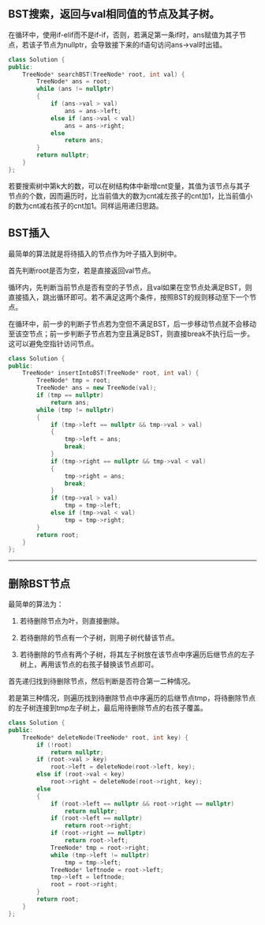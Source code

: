 BST搜索，返回与val相同值的节点及其子树。
---

在循环中，使用if-elif而不是if-if，否则，若满足第一条if时，ans赋值为其子节点，若该子节点为nullptr，会导致接下来的if语句访问ans->val时出错。
```cpp
class Solution {
public:
    TreeNode* searchBST(TreeNode* root, int val) {
        TreeNode* ans = root;
        while (ans != nullptr)
        {
            if (ans->val > val)
                ans = ans->left;
            else if (ans->val < val)
                ans = ans->right;
            else
                return ans;
        }
        return nullptr;
    }
};
```
若要搜索树中第k大的数，可以在树结构体中新增cnt变量，其值为该节点与其子节点的个数，因而遍历时，比当前值大的数为cnt减左孩子的cnt加1，比当前值小的数为cnt减右孩子的cnt加1。同样运用递归思路。

BST插入
---
最简单的算法就是将待插入的节点作为叶子插入到树中。

首先判断root是否为空，若是直接返回val节点。

循环内，先判断当前节点是否有空的子节点，且val如果在空节点处满足BST，则直接插入，跳出循环即可。若不满足这两个条件，按照BST的规则移动至下一个节点。

在循环中，前一步的判断子节点若为空但不满足BST，后一步移动节点就不会移动至该空节点；前一步判断子节点若为空且满足BST，则直接break不执行后一步。这可以避免空指针访问节点。
```cpp
class Solution {
public:
    TreeNode* insertIntoBST(TreeNode* root, int val) {
        TreeNode* tmp = root;
        TreeNode* ans = new TreeNode(val);
        if (tmp == nullptr)
            return ans;
        while (tmp != nullptr)
        {
            if (tmp->left == nullptr && tmp->val > val)
            {
                tmp->left = ans;
                break;
            }
            if (tmp->right == nullptr && tmp->val < val)
            {
                tmp->right = ans;
                break;
            }
            if (tmp->val > val)
                tmp = tmp->left;
            else if (tmp->val < val)
                tmp = tmp->right;
        }
        return root;
    }
};
```
---
删除BST节点
---
最简单的算法为：

1. 若待删除节点为叶，则直接删除。

2. 若待删除的节点有一个子树，则用子树代替该节点。

3. 若待删除的节点有两个子树，将其左子树放在该节点中序遍历后继节点的左子树上，再用该节点的右孩子替换该节点即可。

首先递归找到待删除节点，然后判断是否符合第一二种情况。

若是第三种情况，则遍历找到待删除节点中序遍历的后继节点tmp，将待删除节点的左子树连接到tmp左子树上，最后用待删除节点的右孩子覆盖。

```cpp
class Solution {
public:
    TreeNode* deleteNode(TreeNode* root, int key) {
        if (!root)
            return nullptr;
        if (root->val > key)
            root->left = deleteNode(root->left, key);
        else if (root->val < key)
            root->right = deleteNode(root->right, key);
        else
        {
            if (root->left == nullptr && root->right == nullptr)
                return nullptr;
            if (root->left == nullptr)
                return root->right;
            if (root->right == nullptr)
                return root->left;
            TreeNode* tmp = root->right;
            while (tmp->left != nullptr)
                tmp = tmp->left;
            TreeNode* leftnode = root->left;
            tmp->left = leftnode;
            root = root->right;
        }
        return root;
    }
};
```

